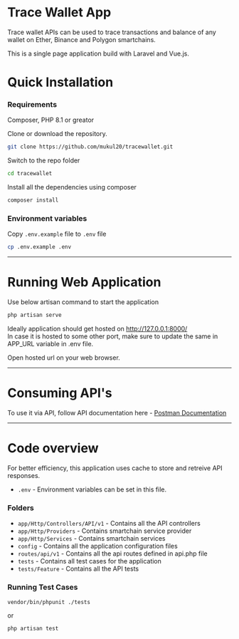 # Trace Wallet App
Trace wallet APIs can be used to trace transactions and balance of any wallet on Ether, Binance and Polygon smartchains.

This is a single page application build with Laravel and Vue.js.
# Quick Installation
### Requirements
Composer, PHP 8.1 or greator

Clone or download the repository.
```sh
git clone https://github.com/mukul20/tracewallet.git
```
Switch to the repo folder
```sh
cd tracewallet
```
Install all the dependencies using composer
```sh
composer install
```
### Environment variables
Copy `.env.example` file to `.env` file 
```sh
cp .env.example .env
```
***
# Running Web Application
Use below artisan command to start the application
```sh
php artisan serve
```
Ideally application should get hosted on http://127.0.0.1:8000/
<br/>
In case it is hosted to some other port, make sure to update the same in APP_URL variable in .env file.

Open hosted url on your web browser.
***
# Consuming API's
To use it via API, follow API documentation here - [Postman Documentation](https://documenter.getpostman.com/view/665369/UVXjLGrg)
***
# Code overview
For better efficiency, this application uses cache to store and retreive API responses.

* `.env` - Environment variables can be set in this file.

### Folders

* `app/Http/Controllers/API/v1` - Contains all the API controllers
* `app/Http/Providers` - Contains smartchain service provider
* `app/Http/Services` - Contains smartchain services
* `config` - Contains all the application configuration files
* `routes/api/v1` - Contains all the api routes defined in api.php file
* `tests` - Contains all test cases for the application
* `tests/Feature` - Contains all the API tests
### Running Test Cases

```sh
vendor/bin/phpunit ./tests
```
or
```sh
php artisan test
```